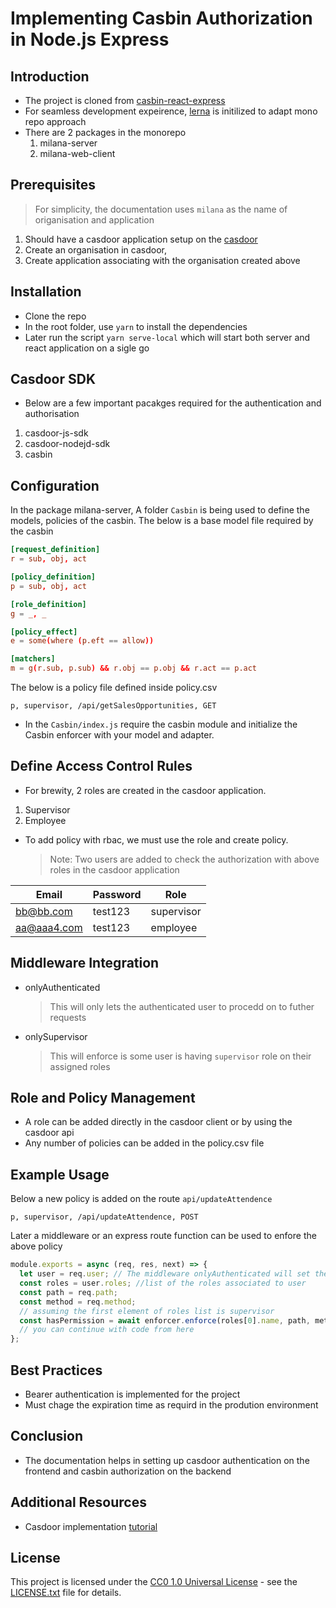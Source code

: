 # Implementing Casbin Authorization in Node.js Express

## Introduction

- The project is cloned from [casbin-react-express](https://github.com/casdoor/casdoor-nodejs-react-example)
- For seamless development expeirence, [lerna](https://lerna.js.org/docs/getting-started) is initilized to adapt mono repo approach
- There are 2 packages in the monorepo
  1. milana-server
  2. milana-web-client

## Prerequisites

> For simplicity, the documentation uses `milana` as the name of origanisation and application

1. Should have a casdoor application setup on the [casdoor](https://casdoor.org/)
2. Create an organisation in casdoor,
3. Create application associating with the organisation created above

## Installation

- Clone the repo
- In the root folder, use `yarn` to install the dependencies
- Later run the script `yarn serve-local` which will start both server and react application on a sigle go

## Casdoor SDK

- Below are a few important pacakges required for the authentication and authorisation

1. casdoor-js-sdk
2. casdoor-nodejd-sdk
3. casbin

## Configuration

In the package milana-server, A folder `Casbin` is being used to define the models, policies of the casbin.
The below is a base model file required by the casbin

```conf
[request_definition]
r = sub, obj, act

[policy_definition]
p = sub, obj, act

[role_definition]
g = _, _

[policy_effect]
e = some(where (p.eft == allow))

[matchers]
m = g(r.sub, p.sub) && r.obj == p.obj && r.act == p.act

```

The below is a policy file defined inside policy.csv

```csv
p, supervisor, /api/getSalesOpportunities, GET
```

- In the `Casbin/index.js` require the casbin module and initialize the Casbin enforcer with your model and adapter.

## Define Access Control Rules

- For brewity, 2 roles are created in the casdoor application.

1. Supervisor
2. Employee

- To add policy with rbac, we must use the role and create policy.
  > Note: Two users are added to check the authorization with above roles in the casdoor application

| Email       | Password | Role       |
| ----------- | -------- | ---------- |
| bb@bb.com   | test123  | supervisor |
| aa@aaa4.com | test123  | employee   |

## Middleware Integration

- onlyAuthenticated
  > This will only lets the authenticated user to procedd on to futher requests
- onlySupervisor
  > This will enforce is some user is having `supervisor` role on their assigned roles

## Role and Policy Management

- A role can be added directly in the casdoor client or by using the casdoor api
- Any number of policies can be added in the policy.csv file

## Example Usage

Below a new policy is added on the route `api/updateAttendence`

```csv
p, supervisor, /api/updateAttendence, POST
```

Later a middleware or an express route function can be used to enfore the above policy

```js
module.exports = async (req, res, next) => {
  let user = req.user; // The middleware onlyAuthenticated will set the user object in the request local
  const roles = user.roles; //list of the roles associated to user
  const path = req.path;
  const method = req.method;
  // assuming the first element of roles list is supervisor
  const hasPermission = await enforcer.enforce(roles[0].name, path, method);
  // you can continue with code from here
};
```

## Best Practices

- Bearer authentication is implemented for the project
- Must chage the expiration time as requird in the prodution environment

## Conclusion

- The documentation helps in setting up casdoor authentication on the frontend and casbin authorization on the backend

## Additional Resources

- Casdoor implementation [tutorial](https://casdoor.org/docs/basic/tutorials)

## License

This project is licensed under the [CC0 1.0 Universal License](./CC0_LICENSE.txt) - see the [LICENSE.txt](./CC0_LICENSE.txt) file for details.
